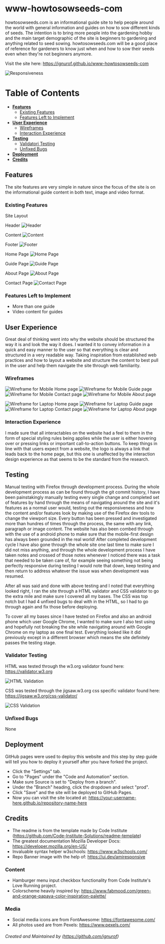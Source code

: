 # www-howtosowseeds-com

howtosowseeds.com is an informational guide site to help people around the world with general information and guides on how to sow different kinds of seeds.
The intention is to bring more people into the gardening hobby and the main target demographic of the site is beginners to gardening and anything related to seed sowing. 
howtosowseeds.com will be a good place of reference for gardeners to know just when and how to sow their seeds even when they're not beginners anymore.

Visit the site here: https://ignurof.github.io/www-howtosowseeds-com

![Responsiveness](https://www.ignurof.com/responsive.png)

# Table of Contents

- [**Features**](#features)
    + [Existing Features](#existing-features)
    + [Features Left to Implement](#features-left-to-implement)
- [**User Experience**](#user-experience)
    + [Wireframes](#wireframes)
    + [Interaction Experience](#interaction-experience)
- [**Testing**](#testing)
    + [Validatori Testing](#validator-testing)
    + [Unfixed Bugs](#unfixed-bugs)
- [**Deployment**](#deployment)
- [**Credits**](#credits)

## Features 
The site features are very simple in nature since the focus of the site is on the informational guide content in both text, image and video format.

### Existing Features

Site Layout

Header
![Header](https://www.ignurof.com/features/header.png)

Content
![Content](https://www.ignurof.com/features/content.png)

Footer
![Footer](https://www.ignurof.com/features/footer.png)


Home Page
![Home Page](https://www.ignurof.com/features/home_page.png)

Guide Page
![Guide Page](https://www.ignurof.com/features/guide_page.png)

About Page
![About Page](https://www.ignurof.com/features/about_page.png)

Contact Page
![Contact Page](https://www.ignurof.com/features/contact_page.png)

### Features Left to Implement

- More than one guide
- Video content for guides

## User Experience

Great deal of thinking went into why the website should be structured the way it is and look the way it does.
I wanted it to convey information in a quick and easy manner to the user so that everything is clear and structured in a very readable way.
Taking inspiration from established web practices and how to layout a website and structure the content to best pull in the user and help them navigate the site through web familiarity.

### Wireframes

![Wireframe for Mobile Home page](https://www.ignurof.com/wireframes/howtosowseeds/wireframe_mobile_home.png)
![Wireframe for Mobile Guide page](https://www.ignurof.com/wireframes/howtosowseeds/wireframe_mobile_guide.png)
![Wireframe for Mobile Contact page](https://www.ignurof.com/wireframes/howtosowseeds/wireframe_mobile_contact.png)
![Wireframe for Mobile About page](https://www.ignurof.com/wireframes/howtosowseeds/wireframe_mobile_about.png)

![Wireframe for Laptop Home page](https://www.ignurof.com/wireframes/howtosowseeds/wireframe_laptop_home.png)
![Wireframe for Laptop Guide page](https://www.ignurof.com/wireframes/howtosowseeds/wireframe_laptop_guide.png)
![Wireframe for Laptop Contact page](https://www.ignurof.com/wireframes/howtosowseeds/wireframe_laptop_contact.png)
![Wireframe for Laptop About page](https://www.ignurof.com/wireframes/howtosowseeds/wireframe_laptop_about.png)

### Interaction Experience

I made sure that all interactables on the website had a feel to them in the form of special styling rules being applies while the user is either hovering over or pressing links or important call-to-action buttons.
To keep things in line with that users expect from a website, the logo is always a link that leads back to the home page, but this one is unaffected by the interaction design experience as that seems to be the standard from the research.

## Testing 

Manual testing with Firefox through development process.
During the whole development process as can be found through the git commit history, I have been painstakingly manually testing every single change and completed set of features by hand through the means of navigating around the site and it's features as a normal user would, testing out the responsiveness and how the content and/or features look by making use of the Firefox dev tools to change the viewport size.
Every button has been pressed and investigated more than hundres of times through the process, the same with any link, paragraph or image content.
The website has also been combed through with the use of a android phone to make sure that the mobile-first design has always been grounded in the real world!
After completed development cycle I have also gone through the whole site one last time to make sure I did not miss anything, and through the whole development process I have taken notes and crossed of those notes whenever I noticed there was a task that needed to be taken care of, for example seeing something not being perfectly responsive during testing I would note that down, keep testing and then return to address whatever the issue was when development was resumed.

After all was said and done with above testing and I noted that everything looked right, I ran the site through a HTML validator and CSS validator to go the extra mile and make sure I covered all my bases. The CSS was top notch but I had 4 unfixed bugs to deal with in the HTML, so I had to go through again and fix those before deploying.

To cover all my bases since I have tested on Firefox and also an android phone which user Google Chrome, I wanted to make sure I also test using and hopefully not breaking the site while navigating around with Google Chrome on my laptop as one final test.
Everything looked like it did previously except in a different browser which means the site definitely passes the testing stage.

### Validator Testing 

HTML was tested through the w3.org validator found here: https://validator.w3.org

![HTML Validation](https://www.ignurof.com/validation/howtosowseeds/html_validation.png)

CSS was tested through the jigsaw.w3.org css specific validator found here: https://jigsaw.w3.org/css-validator/

![CSS Validation](https://www.ignurof.com/validation/howtosowseeds/css_validation.png)

### Unfixed Bugs

None

## Deployment

GitHub pages were used to deploy this website and this step by step guide will tell you how to deploy it yourself after you have forked the project.

- Click the "Settings" tab. 
- Go to "Pages" under the "Code and Automation" section. 
- Make sure Source is set to "Deploy from a branch".
- Under the "Branch" heading, click the dropdown and select "prod".
- Click "Save" and the site will be deployed to GitHub Pages.
- Now you can visit the site located at: https://your-username-here.github.io/repository-name-here

## Credits 

- The readme is from the template made by Code Institute (https://github.com/Code-Institute-Solutions/readme-template)
- The greatest documentation Mozilla Developer Docs: https://developer.mozilla.org/en-US/
- Invaluable syntax helper w3schools: https://www.w3schools.com/
- Repo Banner image with the help of: https://ui.dev/amiresponsive

### Content 

- Hamburger menu input checkbox functionality from Code Institute's Love Running project.
- Colorscheme heavily inspired by: https://www.fabmood.com/green-and-orange-papaya-color-inspiration-palette/

### Media

- Social media icons are from FontAwesome: https://fontawesome.com/
- All photos used are from Pexels: https://www.pexels.com/

###### Created and Maintained by (https://github.com/ignurof)

